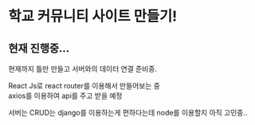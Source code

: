 # 학교 커뮤니티 사이트 만들기!     

## 현재 진행중...    


현재까지 틀만 만들고 서버와의 데이터 연결 준비중.   

     
          
React Js로 react router를 이용해서 만들어보는 중   
axios를 이용하여 api를 주고 받을 예정   


서버는 CRUD는 django를 이용하는게 편하다는데
node를 이용할지 아직 고민중..



